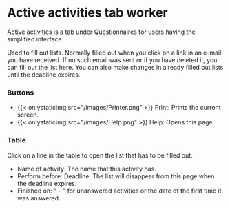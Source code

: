 # Active activities tab worker
Active activities is a tab under Questionnaires for users having the simplified interface.

Used to fill out lists. Normally filled out when you click on a link in an e-mail you have received. If no such email was sent or if you have deleted it, you can fill out the list here. You can also make changes in already filled out lists until the deadline expires.

### Buttons

- {{< onlystaticimg src="/images/Printer.png" >}} Print: Prints the current screen.
- {{< onlystaticimg src="/images/Help.png" >}} Help: Opens this page.

### Table

Click on a line in the table to open the list that has to be filled out.

- Name of activity: The name that this activity has.
- Perform before: Deadline. The list will disappear from this page when the deadline expires.
- Finished on: " - " for unanswered activities or the date of the first time it was answered.


